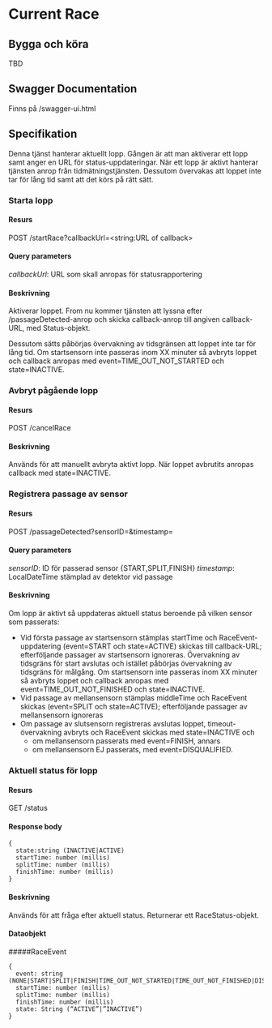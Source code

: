 Current Race
============
Bygga och köra
--------------
TBD

Swagger Documentation
---------------------
Finns på <host>/swagger-ui.html

Specifikation
-------------
Denna tjänst hanterar aktuellt lopp. Gången är att man aktiverar ett lopp samt anger en URL för status-uppdateringar. När ett lopp är aktivt hanterar tjänsten anrop från tidmätningstjänsten. Dessutom övervakas att loppet inte tar för lång tid samt att det körs på rätt sätt. 
### Starta lopp
#### Resurs
POST /startRace?callbackUrl=<string:URL of callback> 

#### Query parameters
_callbackUrl_: URL som skall anropas för statusrapportering

#### Beskrivning
Aktiverar loppet. From nu kommer tjänsten att lyssna efter /passageDetected-anrop och skicka callback-anrop till angiven callback-URL, med Status-objekt.

Dessutom sätts påbörjas övervakning av tidsgränsen att loppet inte tar för lång tid. 
Om startsensorn inte passeras inom XX minuter så avbryts loppet och callback anropas med 
event=TIME_OUT_NOT_STARTED och state=INACTIVE.

### Avbryt pågående lopp
#### Resurs
POST /cancelRace

#### Beskrivning
Används för att manuellt avbryta aktivt lopp. 
När loppet avbrutits anropas callback med state=INACTIVE.

### Registrera passage av sensor
#### Resurs
POST /passageDetected?sensorID=<string>&timestamp=<number>

#### Query parameters
_sensorID_: ID för passerad sensor {START,SPLIT,FINISH}
_timestamp_: LocalDateTime stämplad av detektor vid passage

#### Beskrivning
Om lopp är aktivt så uppdateras aktuell status beroende på vilken sensor som passerats:

- Vid första passage av  startsensorn stämplas startTime och RaceEvent-uppdatering (event=START och state=ACTIVE) skickas till callback-URL; efterföljande passager av startsensorn ignoreras. Övervakning av tidsgräns för start avslutas och istället påbörjas övervakning av tidsgräns för målgång. Om startsensorn inte passeras inom XX minuter så avbryts loppet och callback anropas med event=TIME_OUT_NOT_FINISHED och state=INACTIVE.
- Vid passage av mellansensorn stämplas middleTime och RaceEvent skickas (event=SPLIT och state=ACTIVE); efterföljande passager av mellansensorn ignoreras 
- Om passage av slutsensorn registreras avslutas loppet, timeout-övervakning avbryts och RaceEvent skickas med state=INACTIVE och 
    - om mellansensorn passerats med event=FINISH, annars
    - om mellansensorn EJ passerats, med event=DISQUALIFIED.

### Aktuell status för lopp
#### Resurs
GET /status

#### Response body

    {
      state:string (INACTIVE|ACTIVE)
      startTime: number (millis)
      splitTime: number (millis)
      finishTime: number (millis)
    }

#### Beskrivning
Används för att fråga efter aktuell status. Returnerar ett RaceStatus-objekt.

#### Dataobjekt
#####RaceEvent

    {
      event: string (NONE|START|SPLIT|FINISH|TIME_OUT_NOT_STARTED|TIME_OUT_NOT_FINISHED|DISQUALIFIED)
      startTime: number (millis)
      splitTime: number (millis)
      finishTime: number (millis)
      state: String (“ACTIVE”|”INACTIVE”)
    }
